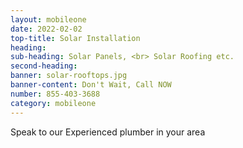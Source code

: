 ```yaml
---
layout: mobileone
date: 2022-02-02
top-title: Solar Installation
heading:   
sub-heading: Solar Panels, <br> Solar Roofing etc.  
second-heading: 
banner: solar-rooftops.jpg
banner-content: Don't Wait, Call NOW
number: 855-403-3688
category: mobileone
---
```


Speak to our Experienced plumber in your area